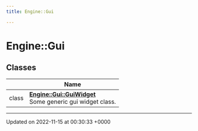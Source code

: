 ```yaml
---
title: Engine::Gui

---
```


# Engine::Gui



## Classes

|                | Name           |
| -------------- | -------------- |
| class | **[Engine::Gui::GuiWidget](/classes/classEngine_1_1Gui_1_1GuiWidget.md)** <br>Some generic gui widget class.  |






-------------------------------

Updated on 2022-11-15 at 00:30:33 +0000
